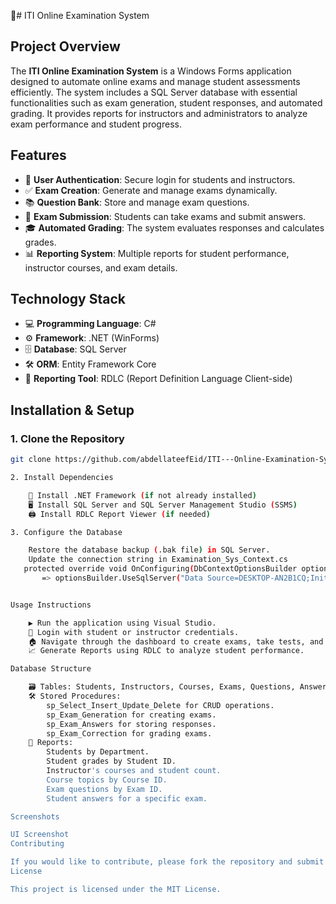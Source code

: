 📝# ITI Online Examination System

## Project Overview

The **ITI Online Examination System** is a Windows Forms application designed to automate online exams and manage student assessments efficiently. The system includes a SQL Server database with essential functionalities such as exam generation, student responses, and automated grading. It provides reports for instructors and administrators to analyze exam performance and student progress.

## Features

- 🚀 **User Authentication**: Secure login for students and instructors.
- ✅ **Exam Creation**: Generate and manage exams dynamically.
- 📚 **Question Bank**: Store and manage exam questions.
- 📝 **Exam Submission**: Students can take exams and submit answers.
- 🎓 **Automated Grading**: The system evaluates responses and calculates grades.
- 📊 **Reporting System**: Multiple reports for student performance, instructor courses, and exam details.

## Technology Stack

- 💻 **Programming Language**: C#
- ⚙️ **Framework**: .NET (WinForms)
- 🗄️ **Database**: SQL Server
- 🛠️ **ORM**: Entity Framework Core
- 📑 **Reporting Tool**: RDLC (Report Definition Language Client-side)

## Installation & Setup

### 1. Clone the Repository

```sh
git clone https://github.com/abdellateefEid/ITI---Online-Examination-System.git

2. Install Dependencies

    💾 Install .NET Framework (if not already installed)
    🖥️ Install SQL Server and SQL Server Management Studio (SSMS)
    🖨️ Install RDLC Report Viewer (if needed)

3. Configure the Database

    Restore the database backup (.bak file) in SQL Server.
    Update the connection string in Examination_Sys_Context.cs 
   protected override void OnConfiguring(DbContextOptionsBuilder optionsBuilder)
       => optionsBuilder.UseSqlServer("Data Source=DESKTOP-AN2B1CQ;Initial Catalog=Examination_Sys;Integrated Security=True;Encrypt=True;TrustServerCertificate=True");


Usage Instructions

    ▶️ Run the application using Visual Studio.
    🔑 Login with student or instructor credentials.
    🏠 Navigate through the dashboard to create exams, take tests, and view reports.
    📈 Generate Reports using RDLC to analyze student performance.

Database Structure

    🗃️ Tables: Students, Instructors, Courses, Exams, Questions, Answers, Results.
    🛠️ Stored Procedures:
        sp_Select_Insert_Update_Delete for CRUD operations.
        sp_Exam_Generation for creating exams.
        sp_Exam_Answers for storing responses.
        sp_Exam_Correction for grading exams.
    📑 Reports:
        Students by Department.
        Student grades by Student ID.
        Instructor's courses and student count.
        Course topics by Course ID.
        Exam questions by Exam ID.
        Student answers for a specific exam.

Screenshots

UI Screenshot
Contributing

If you would like to contribute, please fork the repository and submit a pull request.
License

This project is licensed under the MIT License.




